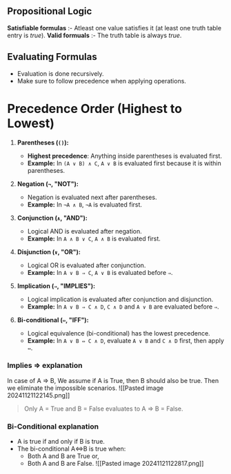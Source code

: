 ## Propositional Logic
**Satisfiable formulas** :-  Atleast one value satisfies it (at least one truth table entry is *true*).
**Valid formuals** :- The truth table is always *true*.

## Evaluating Formulas
- Evaluation is done recursively.
- Make sure to follow precedence when applying operations.
# Precedence Order (Highest to Lowest)

1. **Parentheses (`()`):**
   - **Highest precedence**: Anything inside parentheses is evaluated first.
   - **Example:** In `(A ∨ B) ∧ C`, `A ∨ B` is evaluated first because it is within parentheses.

2. **Negation (`¬`, "NOT"):**
   - Negation is evaluated next after parentheses.
   - **Example:** In `¬A ∧ B`, `¬A` is evaluated first.

3. **Conjunction (`∧`, "AND"):**
   - Logical AND is evaluated after negation.
   - **Example:** In `A ∧ B ∨ C`, `A ∧ B` is evaluated first.

4. **Disjunction (`∨`, "OR"):**
   - Logical OR is evaluated after conjunction.
   - **Example:** In `A ∨ B ⇒ C`, `A ∨ B` is evaluated before `⇒`.

5. **Implication (`⇒`, "IMPLIES"):**
   - Logical implication is evaluated after conjunction and disjunction.
   - **Example:** In `A ∨ B ⇒ C ∧ D`, `C ∧ D` and `A ∨ B` are evaluated before `⇒`.

6. **Bi-conditional (`⇔`, "IFF"):**
   - Logical equivalence (bi-conditional) has the lowest precedence.
   - **Example:** In `A ∨ B ⇔ C ∧ D`, evaluate `A ∨ B` and `C ∧ D` first, then apply `⇔`.

### Implies => explanation
In case of A => B,
We assume if A is True, then B should also be true. Then we eliminate the impossible scenarios.	![[Pasted image 20241121122145.png]]
> Only A = True and B = False evaluates to A => B = False.

### Bi-Conditional explanation
- A is true if and only if B is true.
- The bi-conditional A⇔B is true when: 
	- Both A and B are True or,
	- Both A and B are False.
![[Pasted image 20241121122817.png]]

